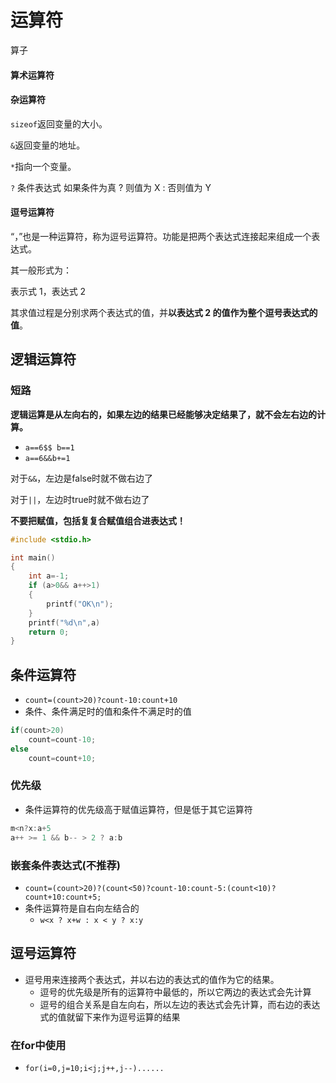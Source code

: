 # 运算符

算子

#### 算术运算符

#### 杂运算符

`sizeof`返回变量的大小。

`&`返回变量的地址。

`*`指向一个变量。

`?` 条件表达式 如果条件为真 ? 则值为 X : 否则值为 Y

#### 逗号运算符

“，”也是一种运算符，称为逗号运算符。功能是把两个表达式连接起来组成一个表达式。

其一般形式为：

表示式 1，表达式 2

其求值过程是分别求两个表达式的值，并**以表达式 2 的值作为整个逗号表达式的值**。

## 逻辑运算符

### 短路

**逻辑运算是从左向右的，如果左边的结果已经能够决定结果了，就不会左右边的计算。**

* `a==6$$ b==1`
* `a==6&&b+=1`

对于``&&``，左边是false时就不做右边了

对于`||`，左边时true时就不做右边了

**不要把赋值，包括复复合赋值组合进表达式！**

```c
#include <stdio.h>

int main()
{
    int a=-1;
    if (a>0&& a++>1)
    {
        printf("OK\n");
    }
    printf("%d\n",a)
    return 0;
}
```

## 条件运算符

* `count=(count>20)?count-10:count+10`
* 条件、条件满足时的值和条件不满足时的值

```c
if(count>20)
    count=count-10;
else
    count=count+10;
```

### 优先级

* 条件运算符的优先级高于赋值运算符，但是低于其它运算符

```c
m<n?x:a+5
a++ >= 1 && b-- > 2 ? a:b
```

### 嵌套条件表达式(不推荐)

* `count=(count>20)?(count<50)?count-10:count-5:(count<10)?count+10:count+5;`
* 条件运算符是自右向左结合的
  * `w<x ? x+w : x < y ? x:y`

## 逗号运算符

* 逗号用来连接两个表达式，并以右边的表达式的值作为它的结果。
  * 逗号的优先级是所有的运算符中最低的，所以它两边的表达式会先计算
  * 逗号的组合关系是自左向右，所以左边的表达式会先计算，而右边的表达式的值就留下来作为逗号运算的结果

### 在for中使用

* `for(i=0,j=10;i<j;j++,j--)......`
